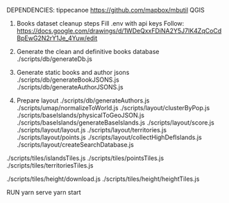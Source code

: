 DEPENDENCIES:
tippecanoe
https://github.com/mapbox/mbutil
QGIS

1. Books dataset cleanup steps
Fill .env with api keys
Follow: https://docs.google.com/drawings/d/1WDeQxxFDiNA2Y5J7IK4ZqCoCdBpEwG2N2rY1Je_4Yuw/edit

2. Generate the clean and definitive books database
./scripts/db/generateDb.js

3. Generate static books and author jsons
./scripts/db/generateBookJSONS.js
./scripts/db/generateAuthorJSONS.js

4. Prepare layout
./scripts/db/generateAuthors.js
./scripts/umap/normalizeToWorld.js
./scripts/layout/clusterByPop.js
./scripts/baseIslands/physicalToGeoJSON.js
./scripts/baseIslands/generateBaseIslands.js
./scripts/layout/score.js
./scripts/layout/layout.js
./scripts/layout/territories.js
./scripts/layout/points.js
./scripts/layout/collectHighDefIslands.js
./scripts/layout/createSearchDatabase.js

./scripts/tiles/islandsTiles.js
./scripts/tiles/pointsTiles.js
./scripts/tiles/territoriesTiles.js

./scripts/tiles/height/download.js
./scripts/tiles/height/heightTiles.js

RUN
yarn serve
yarn start